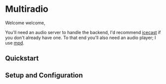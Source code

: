 # Multiradio

Welcome welcome,

You'll need an audio server to handle the backend, I'd recommend [icecast](https://icecast.org) if you don't already have one.
To that end you'll also need an audio player; I use [mpd](https://musicpd.org).

## Quickstart

## Setup and Configuration
